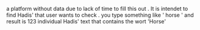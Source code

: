 a platform without data due to lack of time to fill this out . 
It is intendet to find Hadis' that user wants to check . 
you type something like ' horse ' and result is 123 individual Hadis' text that contains the wort 'Horse'
